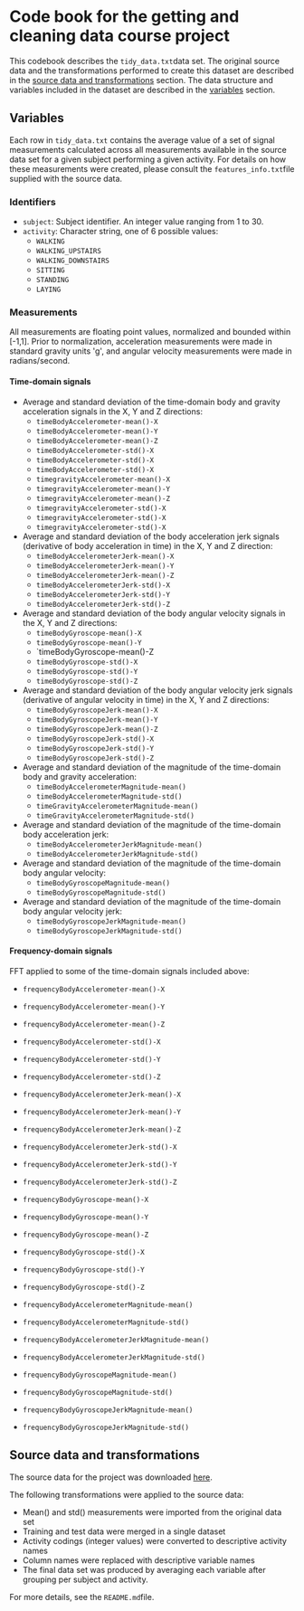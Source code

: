 # Code book for the getting and cleaning data course project

This codebook describes the `tidy_data.txt`data set. The original source data and the transformations performed to  create this dataset are described in the [source data and transformations](#SourceAndTransformations) section. The data structure and variables included in the dataset are described in the [variables](#Variables) section.

## <a href="#Variables"></a>Variables

Each row in `tidy_data.txt` contains the average value of a set of signal measurements calculated across all measurements available in the source data set for a given subject performing a given activity. For details on how these measurements were created, please consult the `features_info.txt`file supplied with the source data.

### Identifiers

* `subject`: Subject identifier. An integer value ranging from 1 to 30.
* `activity`: Character string, one of 6 possible values:
    * `WALKING`
    * `WALKING_UPSTAIRS`
    * `WALKING_DOWNSTAIRS`
    * `SITTING`
    * `STANDING`
    * `LAYING`
    
### Measurements

All measurements are floating point values, normalized and bounded within [-1,1]. Prior to normalization, acceleration measurements were made in standard gravity units 'g', and angular velocity measurements were made in radians/second.

#### Time-domain signals

* Average and standard deviation of the time-domain body and gravity acceleration signals in the X, Y and Z directions:
    * `timeBodyAccelerometer-mean()-X`
    * `timeBodyAccelerometer-mean()-Y`
    * `timeBodyAccelerometer-mean()-Z`
    * `timeBodyAccelerometer-std()-X`
    * `timeBodyAccelerometer-std()-X`
    * `timeBodyAccelerometer-std()-X`
    * `timegravityAccelerometer-mean()-X`
    * `timegravityAccelerometer-mean()-Y`
    * `timegravityAccelerometer-mean()-Z`
    * `timegravityAccelerometer-std()-X`
    * `timegravityAccelerometer-std()-X`
    * `timegravityAccelerometer-std()-X`
* Average and standard deviation of the body acceleration jerk signals (derivative of body acceleration in time) in the X, Y and Z direction:
    * `timeBodyAccelerometerJerk-mean()-X`
    * `timeBodyAccelerometerJerk-mean()-Y`
    * `timeBodyAccelerometerJerk-mean()-Z`
    * `timeBodyAccelerometerJerk-std()-X`
    * `timeBodyAccelerometerJerk-std()-Y`
    * `timeBodyAccelerometerJerk-std()-Z`
* Average and standard deviation of the body angular velocity signals in the X, Y and Z directions:
    * `timeBodyGyroscope-mean()-X`
    * `timeBodyGyroscope-mean()-Y`
    * `timeBodyGyroscope-mean()-Z
    * `timeBodyGyroscope-std()-X`
    * `timeBodyGyroscope-std()-Y`
    * `timeBodyGyroscope-std()-Z`
* Average and standard deviation of the body angular velocity jerk signals (derivative of angular velocity in time) in the X, Y and Z directions:
    * `timeBodyGyroscopeJerk-mean()-X`
    * `timeBodyGyroscopeJerk-mean()-Y`
    * `timeBodyGyroscopeJerk-mean()-Z`
    * `timeBodyGyroscopeJerk-std()-X`
    * `timeBodyGyroscopeJerk-std()-Y`
    * `timeBodyGyroscopeJerk-std()-Z`
* Average and standard deviation of the magnitude of the time-domain body and gravity acceleration:
    * `timeBodyAccelerometerMagnitude-mean()`
    * `timeBodyAccelerometerMagnitude-std()`
    * `timeGravityAccelerometerMagnitude-mean()`
    * `timeGravityAccelerometerMagnitude-std()`
* Average and standard deviation of the magnitude of the time-domain body acceleration jerk:
    * `timeBodyAccelerometerJerkMagnitude-mean()`
    * `timeBodyAccelerometerJerkMagnitude-std()`
* Average and standard deviation of the magnitude of the time-domain body angular velocity:
    * `timeBodyGyroscopeMagnitude-mean()`
    * `timeBodyGyroscopeMagnitude-std()`
* Average and standard deviation of the magnitude of the time-domain body angular velocity jerk:
    * `timeBodyGyroscopeJerkMagnitude-mean()`
    * `timeBodyGyroscopeJerkMagnitude-std()`

#### Frequency-domain signals

FFT applied to some of the time-domain signals included above:

* `frequencyBodyAccelerometer-mean()-X`
* `frequencyBodyAccelerometer-mean()-Y`
* `frequencyBodyAccelerometer-mean()-Z`
* `frequencyBodyAccelerometer-std()-X`
* `frequencyBodyAccelerometer-std()-Y`
* `frequencyBodyAccelerometer-std()-Z`

* `frequencyBodyAccelerometerJerk-mean()-X`
* `frequencyBodyAccelerometerJerk-mean()-Y`
* `frequencyBodyAccelerometerJerk-mean()-Z`
* `frequencyBodyAccelerometerJerk-std()-X`
* `frequencyBodyAccelerometerJerk-std()-Y`
* `frequencyBodyAccelerometerJerk-std()-Z`
    
* `frequencyBodyGyroscope-mean()-X`
* `frequencyBodyGyroscope-mean()-Y`
* `frequencyBodyGyroscope-mean()-Z`
* `frequencyBodyGyroscope-std()-X`
* `frequencyBodyGyroscope-std()-Y`
* `frequencyBodyGyroscope-std()-Z`

* `frequencyBodyAccelerometerMagnitude-mean()`
* `frequencyBodyAccelerometerMagnitude-std()`
    
* `frequencyBodyAccelerometerJerkMagnitude-mean()`
* `frequencyBodyAccelerometerJerkMagnitude-std()`
    
* `frequencyBodyGyroscopeMagnitude-mean()`
* `frequencyBodyGyroscopeMagnitude-std()`
    
* `frequencyBodyGyroscopeJerkMagnitude-mean()`
* `frequencyBodyGyroscopeJerkMagnitude-std()`

## <a href="#SourceAndTransformations"></a>Source data and transformations

The source data for the project was downloaded [here](https://d396qusza40orc.cloudfront.net/getdata%2Fprojectfiles%2FUCI%20HAR%20Dataset.zip).

The following transformations were applied to the source data:

* Mean() and std() measurements were imported from the original data set
* Training and test data were merged in a single dataset
* Activity codings (integer values) were converted to descriptive activity names
* Column names were replaced with descriptive variable names
* The final data set was produced by averaging each variable after grouping per subject and activity.

For more details, see the `README.md`file.
